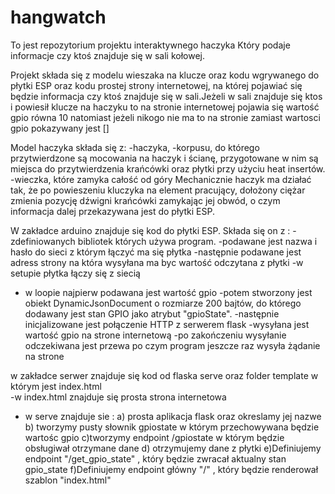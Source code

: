 # hangwatch
To jest repozytorium projektu interaktywnego haczyka Który podaje informacje czy ktoś znajduje się w sali kołowej.

 Projekt składa się z modelu wieszaka na klucze oraz kodu wgrywanego do płytki ESP oraz kodu prostej strony internetowej, 
na której pojawiać się będzie informacja czy ktoś znajduje się w sali.Jeżeli w sali znajduje się ktos i powiesił
klucze na haczyku to na stronie internetowej pojawia się wartość gpio równa 10 natomiast jeżeli nikogo nie ma to 
na stronie zamiast wartosci gpio pokazywany jest []

Model haczyka składa się z:
 	-haczyka, 
	-korpusu, do którego przytwierdzone są mocowania na haczyk i ścianę, 
przygotowane w nim są miejsca do przytwierdzenia krańcówki oraz płytki przy użyciu heat insertów.
	-wieczka, które zamyka całość od góry
Mechanicznie haczyk ma działać tak, że po powieszeniu kluczyka na element pracujący, 
dołożony ciężar zmienia pozycję dźwigni krańcówki zamykając jej obwód, 
o czym informacja dalej przekazywana jest do płytki ESP.

W zakładce arduino znajduje się kod do płytki ESP. Składa się on z :
-zdefiniowanych bibliotek których używa program.
-podawane jest nazwa i hasło do sieci z którym łączyć ma się płytka 
-następnie podawane jest adress strony na która wysyłana ma byc wartość odczytana z płytki
-w setupie płytka łączy się z siecią
- w loopie najpierw podawana jest wartość gpio
-potem stworzony jest obiekt  DynamicJsonDocument o rozmiarze 200 bajtów, do którego dodawany 
jest stan GPIO jako atrybut "gpioState".
-następnie inicjalizowane jest połączenie HTTP z serwerem flask
-wysyłana jest wartość gpio na strone internetową
-po zakończeniu wysyłanie odczekiwana jest przewa po czym program jeszcze raz wysyła żądanie na strone 

w zakładce serwer znajduje się kod od flaska serve oraz folder template w którym jest index.html  
-w index.html znajduje się prosta strona internetowa 
- w serve znajduje sie :
a) prosta aplikacja flask oraz okreslamy jej nazwe
b) tworzymy pusty słownik gpiostate w którym przechowywana będzie wartośc gpio 
c)tworzymy endpoint /gpiostate w którym będzie obsługiwał otrzymane dane
d) otrzymujemy dane z płytki
e)Definiujemy endpoint "/get_gpio_state" , który będzie zwracał aktualny stan gpio_state
f)Definiujemy endpoint główny "/" , który będzie renderował szablon "index.html"

